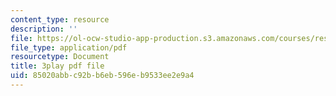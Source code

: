 ```yaml
---
content_type: resource
description: ''
file: https://ol-ocw-studio-app-production.s3.amazonaws.com/courses/res-2-002-finite-element-procedures-for-solids-and-structures-spring-2010/85020abbc92bb6eb596eb9533ee2e9a4_gzG2p-Su8Vw.pdf
file_type: application/pdf
resourcetype: Document
title: 3play pdf file
uid: 85020abb-c92b-b6eb-596e-b9533ee2e9a4
---
```


